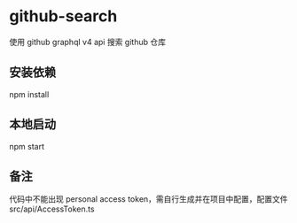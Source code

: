 # github-search
使用 github graphql v4 api 搜索 github 仓库

## 安装依赖
npm install

## 本地启动
npm start

## 备注
代码中不能出现 personal access token，需自行生成并在项目中配置，配置文件 src/api/AccessToken.ts
